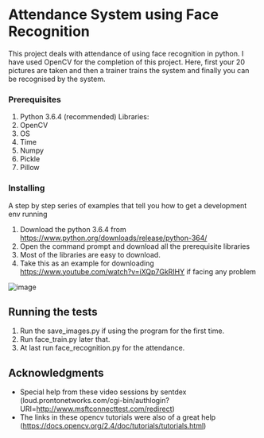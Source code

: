 # Attendance System using Face Recognition

This project deals with attendance of using face recognition in python. I have used OpenCV for the completion of this project. Here, first your 20 pictures are taken and then a trainer trains the system and finally you can be recognised by the system.

### Prerequisites

1. Python 3.6.4 (recommended)
Libraries:
1. OpenCV
2. OS
3. Time
4. Numpy
5. Pickle
6. Pillow


### Installing

A step by step series of examples that tell you how to get a development env running

1. Download the python 3.6.4 from https://www.python.org/downloads/release/python-364/
2. Open the command prompt and download all the prerequisite libraries
3. Most of the libraries are easy to download.
4. Take this as an example for downloading https://www.youtube.com/watch?v=iXQp7GkRIHY if facing any problem

![image](https://user-images.githubusercontent.com/36445677/73609321-66f5ac00-45f2-11ea-84e0-1f752730eed2.png)

## Running the tests

1. Run the save_images.py if using the program for the first time.
2. Run face_train.py later that.
3. At last run face_recognition.py for the attendance.

## Acknowledgments

* Special help from these video sessions by sentdex (loud.prontonetworks.com/cgi-bin/authlogin?URI=http://www.msftconnecttest.com/redirect)
* The links in these opencv tutorials were also of a great help (https://docs.opencv.org/2.4/doc/tutorials/tutorials.html)
